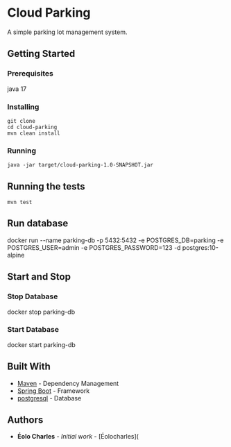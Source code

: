 # Cloud Parking
A simple parking lot management system.
## Getting Started
### Prerequisites
java 17
### Installing
```
git clone
cd cloud-parking
mvn clean install

```
### Running
```
java -jar target/cloud-parking-1.0-SNAPSHOT.jar
``` 
## Running the tests
```
mvn test
```
## Run database
docker run --name parking-db -p 5432:5432 -e POSTGRES_DB=parking -e POSTGRES_USER=admin -e POSTGRES_PASSWORD=123 -d postgres:10-alpine

## Start and Stop

### Stop Database
docker stop parking-db

### Start Database
docker start parking-db
## Built With
* [Maven](https://maven.apache.org/) - Dependency Management
* [Spring Boot](https://spring.io/projects/spring-boot) - Framework
* [postgresql](https://www.postgresql.org/) - Database
## Authors
* **Éolo Charles** - *Initial work* - [Éolocharles](




